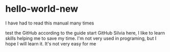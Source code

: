 # hello-world-new




I have had to read this manual many times

test the GitHub according to the guide start GitHub
Silvia here, I like to learn skills helping me to save my time.
I'm not very used in programing, but I hope I will learn it.
It's not very easy for me

